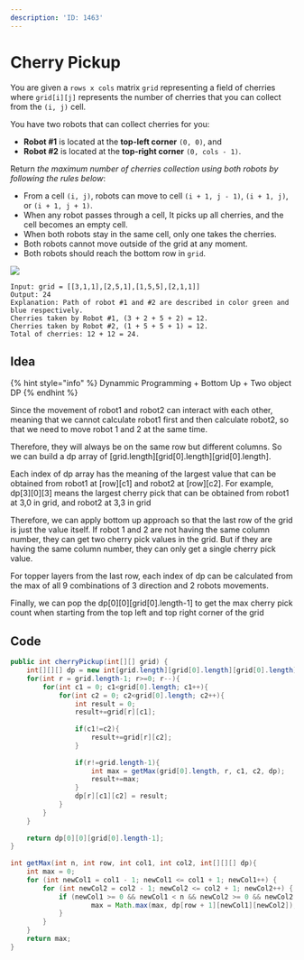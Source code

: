 ```yaml
---
description: 'ID: 1463'
---
```


# Cherry Pickup

You are given a `rows x cols` matrix `grid` representing a field of cherries where `grid[i][j]` represents the number of cherries that you can collect from the `(i, j)` cell.

You have two robots that can collect cherries for you:

* **Robot #1** is located at the **top-left corner** `(0, 0)`, and
* **Robot #2** is located at the **top-right corner** `(0, cols - 1)`.

Return _the maximum number of cherries collection using both robots by following the rules below_:

* From a cell `(i, j)`, robots can move to cell `(i + 1, j - 1)`, `(i + 1, j)`, or `(i + 1, j + 1)`.
* When any robot passes through a cell, It picks up all cherries, and the cell becomes an empty cell.
* When both robots stay in the same cell, only one takes the cherries.
* Both robots cannot move outside of the grid at any moment.
* Both robots should reach the bottom row in `grid`.

![](https://assets.leetcode.com/uploads/2020/04/29/sample\_1\_1802.png)

```
Input: grid = [[3,1,1],[2,5,1],[1,5,5],[2,1,1]]
Output: 24
Explanation: Path of robot #1 and #2 are described in color green and blue respectively.
Cherries taken by Robot #1, (3 + 2 + 5 + 2) = 12.
Cherries taken by Robot #2, (1 + 5 + 5 + 1) = 12.
Total of cherries: 12 + 12 = 24.
```

## Idea

{% hint style="info" %}
Dynammic Programming + Bottom Up + Two object DP
{% endhint %}

Since the movement of robot1 and robot2 can interact with each other, meaning that we cannot calculate robot1 first and then calculate robot2, so that we need to move robot 1 and 2 at the same time.

Therefore, they will always be on the same row but different columns. So we can build a dp array of \[grid.length]\[grid\[0].length]\[grid\[0].length].

Each index of dp array has the meaning of the largest value that can be obtained from robot1 at \[row]\[c1] and robot2 at \[row]\[c2]. For example, dp\[3]\[0]\[3] means the largest cherry pick that can be obtained from robot1 at 3,0 in grid, and robot2 at 3,3 in grid

Therefore, we can apply bottom up approach so that the last row of the grid is just the value itself. If robot 1 and 2 are not having the same column number, they can get two cherry pick values in the grid. But if they are having the same column number, they can only get a single cherry pick value.

For topper layers from the last row, each index of dp can be calculated from the max of all 9 combinations of 3 direction and 2 robots movements.

Finally, we can pop the dp\[0]\[0]\[grid\[0].length-1] to get the max cherry pick count when starting from the top left and top right corner of the grid

## Code

```java
public int cherryPickup(int[][] grid) {
    int[][][] dp = new int[grid.length][grid[0].length][grid[0].length];
    for(int r = grid.length-1; r>=0; r--){
        for(int c1 = 0; c1<grid[0].length; c1++){
            for(int c2 = 0; c2<grid[0].length; c2++){
                int result = 0;
                result+=grid[r][c1];
                    
                if(c1!=c2){
                    result+=grid[r][c2];
                }
                    
                if(r!=grid.length-1){
                    int max = getMax(grid[0].length, r, c1, c2, dp);
                    result+=max;
                }
                dp[r][c1][c2] = result; 
            }
        }
    }
        
    return dp[0][0][grid[0].length-1];
}
    
int getMax(int n, int row, int col1, int col2, int[][][] dp){
    int max = 0;
    for (int newCol1 = col1 - 1; newCol1 <= col1 + 1; newCol1++) {
        for (int newCol2 = col2 - 1; newCol2 <= col2 + 1; newCol2++) {
            if (newCol1 >= 0 && newCol1 < n && newCol2 >= 0 && newCol2 < n) {
                    max = Math.max(max, dp[row + 1][newCol1][newCol2]);
            }
        }
    }
    return max;
}
```
